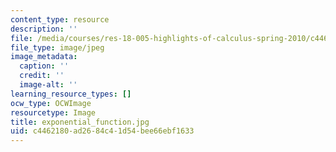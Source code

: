 ```yaml
---
content_type: resource
description: ''
file: /media/courses/res-18-005-highlights-of-calculus-spring-2010/c4462180ad2684c41d54bee66ebf1633_exponential_function.jpg
file_type: image/jpeg
image_metadata:
  caption: ''
  credit: ''
  image-alt: ''
learning_resource_types: []
ocw_type: OCWImage
resourcetype: Image
title: exponential_function.jpg
uid: c4462180-ad26-84c4-1d54-bee66ebf1633
---
```

